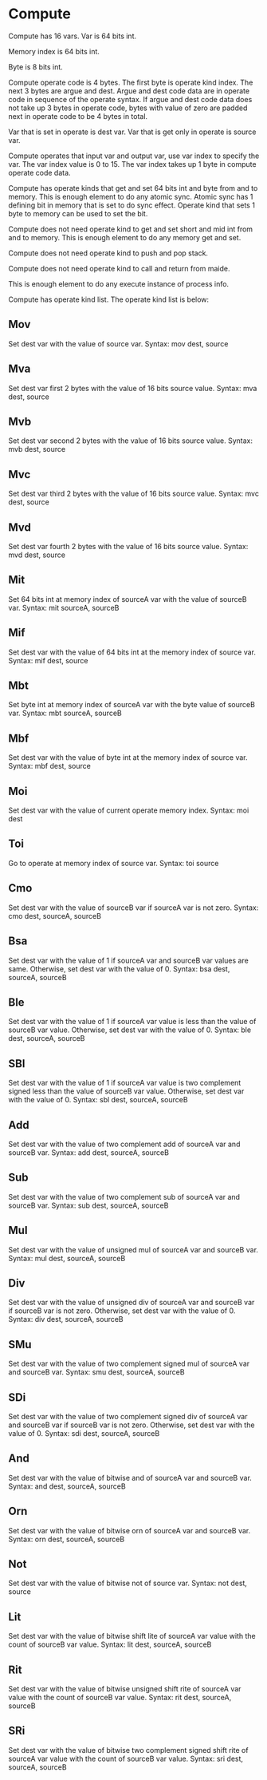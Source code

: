 # Compute
Compute has 16 vars.
Var is 64 bits int.

Memory index is 64 bits int.

Byte is 8 bits int.

Compute operate code is 4 bytes.
The first byte is operate kind index.
The next 3 bytes are argue and dest.
Argue and dest code data are in operate code in sequence of the operate syntax.
If argue and dest code data does not take up 3 bytes in operate code, 
bytes with value of zero are padded next in operate code to be 4 bytes in total.

Var that is set in operate is dest var.
Var that is get only in operate is source var.

Compute operates that input var and output var, use var index to specify the var.
The var index value is 0 to 15.
The var index takes up 1 byte in compute operate code data.

Compute has operate kinds that get and set 64 bits int and byte from and to memory.
This is enough element to do any atomic sync.
Atomic sync has 1 defining bit in memory that is set to do sync effect.
Operate kind that sets 1 byte to memory can be used to set the bit.

Compute does not need operate kind to get and set short and mid int from and to memory.
This is enough element to do any memory get and set.

Compute does not need operate kind to push and pop stack.

Compute does not need operate kind to call and return from maide.

This is enough element to do any execute instance of process info.

Compute has operate kind list.
The operate kind list is below:

## Mov
Set dest var with the value of source var.
Syntax: mov dest, source

## Mva
Set dest var first 2 bytes with the value of 16 bits source value.
Syntax: mva dest, source

## Mvb
Set dest var second 2 bytes with the value of 16 bits source value.
Syntax: mvb dest, source

## Mvc
Set dest var third 2 bytes with the value of 16 bits source value.
Syntax: mvc dest, source

## Mvd
Set dest var fourth 2 bytes with the value of 16 bits source value.
Syntax: mvd dest, source

## Mit
Set 64 bits int at memory index of sourceA var with the value of sourceB var.
Syntax: mit sourceA, sourceB

## Mif
Set dest var with the value of 64 bits int at the memory index of source var.
Syntax: mif dest, source

## Mbt
Set byte int at memory index of sourceA var with the byte value of sourceB var.
Syntax: mbt sourceA, sourceB

## Mbf
Set dest var with the value of byte int at the memory index of source var.
Syntax: mbf dest, source

## Moi
Set dest var with the value of current operate memory index.
Syntax: moi dest

## Toi
Go to operate at memory index of source var.
Syntax: toi source

## Cmo
Set dest var with the value of sourceB var if sourceA var is not zero.
Syntax: cmo dest, sourceA, sourceB

## Bsa
Set dest var with the value of 1 if sourceA var and sourceB var values are same.
Otherwise, set dest var with the value of 0.
Syntax: bsa dest, sourceA, sourceB

## Ble
Set dest var with the value of 1 if sourceA var value is less than the value of sourceB var value.
Otherwise, set dest var with the value of 0.
Syntax: ble dest, sourceA, sourceB

## SBl
Set dest var with the value of 1 if sourceA var value is two complement signed less than the value of sourceB var value.
Otherwise, set dest var with the value of 0.
Syntax: sbl dest, sourceA, sourceB

## Add
Set dest var with the value of two complement add of sourceA var and sourceB var.
Syntax: add dest, sourceA, sourceB

## Sub
Set dest var with the value of two complement sub of sourceA var and sourceB var.
Syntax: sub dest, sourceA, sourceB

## Mul
Set dest var with the value of unsigned mul of sourceA var and sourceB var.
Syntax: mul dest, sourceA, sourceB

## Div
Set dest var with the value of unsigned div of sourceA var and sourceB var if sourceB var is not zero.
Otherwise, set dest var with the value of 0.
Syntax: div dest, sourceA, sourceB

## SMu
Set dest var with the value of two complement signed mul of sourceA var and sourceB var.
Syntax: smu dest, sourceA, sourceB

## SDi
Set dest var with the value of two complement signed div of sourceA var and sourceB var if sourceB var is not zero.
Otherwise, set dest var with the value of 0.
Syntax: sdi dest, sourceA, sourceB

## And
Set dest var with the value of bitwise and of sourceA var and sourceB var.
Syntax: and dest, sourceA, sourceB

## Orn
Set dest var with the value of bitwise orn of sourceA var and sourceB var.
Syntax: orn dest, sourceA, sourceB

## Not
Set dest var with the value of bitwise not of source var.
Syntax: not dest, source

## Lit
Set dest var with the value of bitwise shift lite of sourceA var value with the count of sourceB var value.
Syntax: lit dest, sourceA, sourceB

## Rit
Set dest var with the value of bitwise unsigned shift rite of sourceA var value with the count of sourceB var value.
Syntax: rit dest, sourceA, sourceB

## SRi
Set dest var with the value of bitwise two complement signed shift rite of sourceA var value with the count of sourceB var value.
Syntax: sri dest, sourceA, sourceB